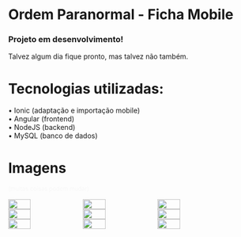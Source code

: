 # Ordem Paranormal - Ficha Mobile

### Projeto em desenvolvimento!
Talvez algum dia fique pronto, mas talvez não também.

# Tecnologias utilizadas:
• Ionic (adaptação e importação mobile) <br />
• Angular (frontend) <br />
• NodeJS (backend) <br />
• MySQL (banco de dados)

# Imagens
<small style="color: #f7f7f7">(muitas coisas podem mudar)</small>

<div style="display: flex; flex-direction: row">
    <img src="https://github.com/luczz1/ordemparanormal-mobilesheet/assets/63828861/66ae05db-4615-42c4-8ec1-8ce7949364fc" style="width: 30%"/>
    <img src="https://github.com/luczz1/ordemparanormal-mobilesheet/assets/63828861/50302099-7bcf-4eaf-9914-842f1f6d21ea" style="width: 30%"/>
    <img src="https://github.com/luczz1/ordemparanormal-mobilesheet/assets/63828861/87cdb6c7-2e48-40b5-ac76-a36118f59d27" style="width: 30%"/>
  </div>
  
<div style="display: flex; flex-direction: row">
    <img src="https://github.com/luczz1/ordemparanormal-mobilesheet/assets/63828861/bd402a7d-5a4c-4153-bf44-0118d2250828" style="width: 30%"/>
    <img src="https://github.com/luczz1/ordemparanormal-mobilesheet/assets/63828861/01fe2c12-5fae-4127-9ab4-39ead798cd0c" style="width: 30%"/>
    <img src="https://github.com/luczz1/ordemparanormal-mobilesheet/assets/63828861/fddfae9e-f175-430e-9019-4de8084fbcc6" style="width: 30%"/>
  </div>
  
  <div style="display: flex; flex-direction: row">
    <img src="https://github.com/luczz1/ordemparanormal-mobilesheet/assets/63828861/51eeded1-ccd6-468d-b6db-f613fdfb321c" style="width: 30%"/>
    <img src="https://github.com/luczz1/ordemparanormal-mobilesheet/assets/63828861/69f81a78-60cf-4281-b47b-9cc4c353c2d8" style="width: 30%"/>
    <img src="https://github.com/luczz1/ordemparanormal-mobilesheet/assets/63828861/6fc571c5-3b55-4bb5-b0d1-9c6c2dd36613" style="width: 30%"/>
  </div>


